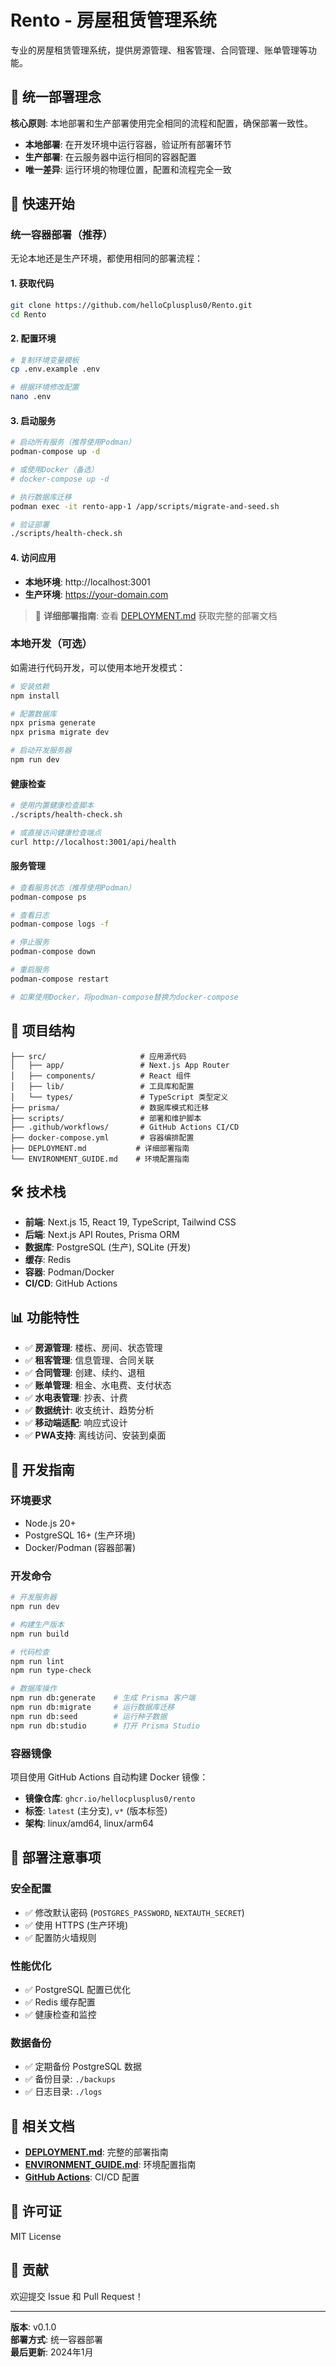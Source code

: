 # Rento - 房屋租赁管理系统

专业的房屋租赁管理系统，提供房源管理、租客管理、合同管理、账单管理等功能。

## 🎯 统一部署理念

**核心原则**: 本地部署和生产部署使用完全相同的流程和配置，确保部署一致性。

- **本地部署**: 在开发环境中运行容器，验证所有部署环节
- **生产部署**: 在云服务器中运行相同的容器配置  
- **唯一差异**: 运行环境的物理位置，配置和流程完全一致

## 🚀 快速开始

### 统一容器部署（推荐）

无论本地还是生产环境，都使用相同的部署流程：

#### 1. 获取代码
```bash
git clone https://github.com/helloCplusplus0/Rento.git
cd Rento
```

#### 2. 配置环境
```bash
# 复制环境变量模板
cp .env.example .env

# 根据环境修改配置
nano .env
```

#### 3. 启动服务
```bash
# 启动所有服务（推荐使用Podman）
podman-compose up -d

# 或使用Docker（备选）
# docker-compose up -d

# 执行数据库迁移
podman exec -it rento-app-1 /app/scripts/migrate-and-seed.sh

# 验证部署
./scripts/health-check.sh
```

#### 4. 访问应用
- **本地环境**: http://localhost:3001
- **生产环境**: https://your-domain.com

> 📖 **详细部署指南**: 查看 [DEPLOYMENT.md](./DEPLOYMENT.md) 获取完整的部署文档

### 本地开发（可选）

如需进行代码开发，可以使用本地开发模式：

```bash
# 安装依赖
npm install

# 配置数据库
npx prisma generate
npx prisma migrate dev

# 启动开发服务器
npm run dev
```

#### 健康检查

```bash
# 使用内置健康检查脚本
./scripts/health-check.sh

# 或直接访问健康检查端点
curl http://localhost:3001/api/health
```

#### 服务管理

```bash
# 查看服务状态（推荐使用Podman）
podman-compose ps

# 查看日志
podman-compose logs -f

# 停止服务
podman-compose down

# 重启服务
podman-compose restart

# 如果使用Docker，将podman-compose替换为docker-compose
```

## 📁 项目结构

```
├── src/                     # 应用源代码
│   ├── app/                 # Next.js App Router
│   ├── components/          # React 组件
│   ├── lib/                 # 工具库和配置
│   └── types/               # TypeScript 类型定义
├── prisma/                  # 数据库模式和迁移
├── scripts/                 # 部署和维护脚本
├── .github/workflows/       # GitHub Actions CI/CD
├── docker-compose.yml       # 容器编排配置
├── DEPLOYMENT.md           # 详细部署指南
└── ENVIRONMENT_GUIDE.md    # 环境配置指南
```

## 🛠️ 技术栈

- **前端**: Next.js 15, React 19, TypeScript, Tailwind CSS
- **后端**: Next.js API Routes, Prisma ORM
- **数据库**: PostgreSQL (生产), SQLite (开发)
- **缓存**: Redis
- **容器**: Podman/Docker
- **CI/CD**: GitHub Actions

## 📊 功能特性

- ✅ **房源管理**: 楼栋、房间、状态管理
- ✅ **租客管理**: 信息管理、合同关联
- ✅ **合同管理**: 创建、续约、退租
- ✅ **账单管理**: 租金、水电费、支付状态
- ✅ **水电表管理**: 抄表、计费
- ✅ **数据统计**: 收支统计、趋势分析
- ✅ **移动端适配**: 响应式设计
- ✅ **PWA支持**: 离线访问、安装到桌面

## 🔧 开发指南

### 环境要求

- Node.js 20+
- PostgreSQL 16+ (生产环境)
- Docker/Podman (容器部署)

### 开发命令

```bash
# 开发服务器
npm run dev

# 构建生产版本
npm run build

# 代码检查
npm run lint
npm run type-check

# 数据库操作
npm run db:generate    # 生成 Prisma 客户端
npm run db:migrate     # 运行数据库迁移
npm run db:seed        # 运行种子数据
npm run db:studio      # 打开 Prisma Studio
```

### 容器镜像

项目使用 GitHub Actions 自动构建 Docker 镜像：

- **镜像仓库**: `ghcr.io/hellocplusplus0/rento`
- **标签**: `latest` (主分支), `v*` (版本标签)
- **架构**: linux/amd64, linux/arm64

## 📝 部署注意事项

### 安全配置
- ✅ 修改默认密码 (`POSTGRES_PASSWORD`, `NEXTAUTH_SECRET`)
- ✅ 使用 HTTPS (生产环境)
- ✅ 配置防火墙规则

### 性能优化
- ✅ PostgreSQL 配置已优化
- ✅ Redis 缓存配置
- ✅ 健康检查和监控

### 数据备份
- ✅ 定期备份 PostgreSQL 数据
- ✅ 备份目录: `./backups`
- ✅ 日志目录: `./logs`

## 📖 相关文档

- **[DEPLOYMENT.md](./DEPLOYMENT.md)**: 完整的部署指南
- **[ENVIRONMENT_GUIDE.md](./ENVIRONMENT_GUIDE.md)**: 环境配置指南
- **[GitHub Actions](./.github/workflows/)**: CI/CD 配置

## 📄 许可证

MIT License

## 🤝 贡献

欢迎提交 Issue 和 Pull Request！

---

**版本**: v0.1.0  
**部署方式**: 统一容器部署  
**最后更新**: 2024年1月
